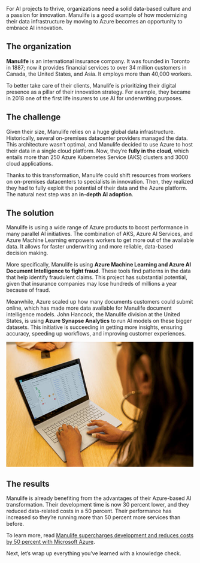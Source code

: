 For AI projects to thrive, organizations need a solid data-based culture and a passion for innovation. Manulife is a good example of how modernizing their data infrastructure by moving to Azure becomes an opportunity to embrace AI innovation.

## The organization

**Manulife** is an international insurance company. It was founded in Toronto in 1887; now it provides financial services to over 34 million customers in Canada, the United States, and Asia. It employs more than 40,000 workers.

To better take care of their clients, Manulife is prioritizing their digital presence as a pillar of their innovation strategy. For example, they became in 2018 one of the first life insurers to use AI for underwriting purposes.

## The challenge

Given their size, Manulife relies on a huge global data infrastructure. Historically, several on-premises datacenter providers managed the data. This architecture wasn’t optimal, and Manulife decided to use Azure to host their data in a single cloud platform. Now, they’re **fully in the cloud**, which entails more than 250 Azure Kubernetes Service (AKS) clusters and 3000 cloud applications.

Thanks to this transformation, Manulife could shift resources from workers on on-premises datacenters to specialists in innovation. Then, they realized they had to fully exploit the potential of their data and the Azure platform. The natural next step was an **in-depth AI adoption**.

## The solution

Manulife is using a wide range of Azure products to boost performance in many parallel AI initiatives. The combination of AKS, Azure AI Services, and Azure Machine Learning empowers workers to get more out of the available data. It allows for faster underwriting and more reliable, data-based decision making.

More specifically, Manulife is using **Azure Machine Learning and Azure AI Document Intelligence to fight fraud**. These tools find patterns in the data that help identify fraudulent claims. This project has substantial potential, given that insurance companies may lose hundreds of millions a year because of fraud.

Meanwhile, Azure scaled up how many documents customers could submit online, which has made more data available for Manulife document intelligence models. John Hancock, the Manulife division at the United States, is using **Azure Synapse Analytics** to run AI models on these bigger datasets. This initiative is succeeding in getting more insights, ensuring accuracy, speeding up workflows, and improving customer experiences.

![Image showing person working in a spreadsheet.](../media/4-report.jpg)

## The results

Manulife is already benefiting from the advantages of their Azure-based AI transformation. Their development time is now 30 percent lower, and they reduced data-related costs in a 50 percent. Their performance has increased so they’re running more than 50 percent more services than before.

To learn more, read [Manulife supercharges development and reduces costs by 50 percent with Microsoft Azure](https://aka.ms/manulife-customer-story).

Next, let’s wrap up everything you’ve learned with a knowledge check.
